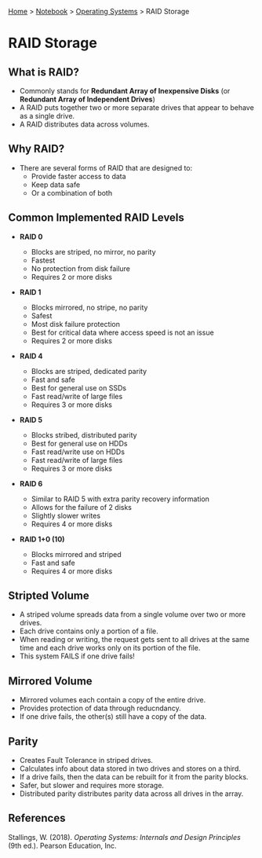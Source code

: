 <a href="../../">Home</a> > <a href="../notebook">Notebook</a> > <a href="./">Operating Systems</a> > RAID Storage

# RAID Storage



## What is RAID?

* Commonly stands for **Redundant Array of Inexpensive Disks** (or **Redundant Array of Independent Drives**)
* A RAID puts together two or more separate drives that appear to behave as a single drive.
* A RAID distributes data across volumes.



## Why RAID?

* There are several forms of RAID that are designed to:
  * Provide faster access to data
  * Keep data safe
  * Or a combination of both



## Common Implemented RAID Levels

* **RAID 0**
  * Blocks are striped, no mirror, no parity
  * Fastest
  * No protection from disk failure
  * Requires 2 or more disks
* **RAID 1**
  * Blocks mirrored, no stripe, no parity
  * Safest
  * Most disk failure protection
  * Best for critical data where access speed is not an issue
  * Requires 2 or more disks

* **RAID 4**
  * Blocks are striped, dedicated parity
  * Fast and safe
  * Best for general use on SSDs
  * Fast read/write of large files
  * Requires 3 or more disks
* **RAID 5**
  * Blocks stribed, distributed parity
  * Best for general use on HDDs
  * Fast read/write use on HDDs
  * Fast read/write of large files
  * Requires 3 or more disks
* **RAID 6**
  * Similar to RAID 5 with extra parity recovery information
  * Allows for the failure of 2 disks
  * Slightly slower writes
  * Requires 4 or more disks
* **RAID 1+0 (10)**
  * Blocks mirrored and striped
  * Fast and safe
  * Requires 4 or more disks



## Stripted Volume

* A striped volume spreads data from a single volume over two or more drives.
* Each drive contains only a portion of a file.
* When reading or writing, the request gets sent to all drives at the same time and each drive works only on its portion of the file.
* This system FAILS if one drive fails!



## Mirrored Volume

* Mirrored volumes each contain a copy of the entire drive.
* Provides protection of data through reducndancy.
* If one drive fails, the other(s) still have a copy of the data.



## Parity

* Creates Fault Tolerance in striped drives.
* Calculates info about data stored in two drives and stores on a third.
* If a drive fails, then the data can be rebuilt for it from the parity blocks.
* Safer, but slower and requires more storage.
* Distributed parity distributes parity data across all drives in the array.





## References

Stallings, W. (2018). *Operating Systems: Internals and Design Principles* (9th ed.). Pearson Education, Inc.

